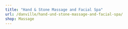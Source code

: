 ```yaml
---
title: "Hand & Stone Massage and Facial Spa"
url: /danville/hand-und-stone-massage-and-facial-spa/
shop: Massage
---
```

